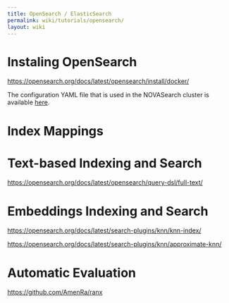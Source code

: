 ```yaml
---
title: OpenSearch / ElasticSearch
permalink: wiki/tutorials/opensearch/
layout: wiki
---
```


Instaling OpenSearch
=============

https://opensearch.org/docs/latest/opensearch/install/docker/

The configuration YAML file that is used in the NOVASearch cluster is available [here](/wiki/tutorials/docker-compose-opensearch.yml).



Index Mappings
=============




Text-based Indexing and Search
=============

https://opensearch.org/docs/latest/opensearch/query-dsl/full-text/



Embeddings Indexing and Search
=============

https://opensearch.org/docs/latest/search-plugins/knn/knn-index/

https://opensearch.org/docs/latest/search-plugins/knn/approximate-knn/


Automatic Evaluation
=============


https://github.com/AmenRa/ranx


